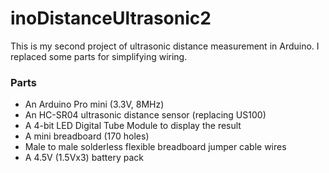 # inoDistanceUltrasonic2 #

This is my second project of ultrasonic distance measurement in Arduino.
I replaced some parts for simplifying wiring.

### Parts ###

* An Arduino Pro mini (3.3V, 8MHz)
* An HC-SR04 ultrasonic distance sensor (replacing US100)
* A 4-bit LED Digital Tube Module to display the result
* A mini breadboard (170 holes)
* Male to male solderless flexible breadboard jumper cable wires
* A 4.5V (1.5Vx3) battery pack

